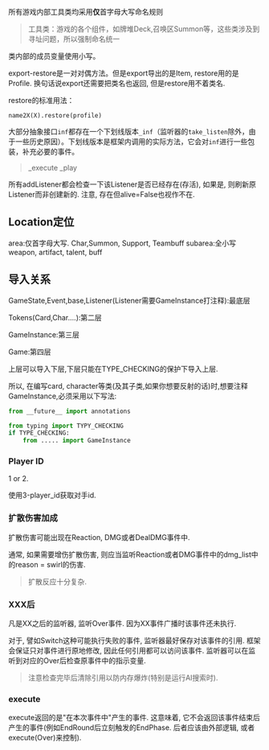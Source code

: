 所有游戏内部工具类均采用**仅**首字母大写命名规则

> 工具类：游戏的各个组件，如牌堆Deck,召唤区Summon等，这些类涉及到寻址问题，所以强制命名统一

类内部的成员变量使用小写。

export-restore是一对对偶方法。但是export导出的是Item, restore用的是Profile. 换句话说export还需要把类名也返回, 但是restore用不着类名.

restore的标准用法：

`name2X(X).restore(profile)`

大部分抽象接口`inf`都存在一个下划线版本`_inf`（监听器的`take_listen`除外，由于一些历史原因）。下划线版本是框架内调用的实际方法，它会对`inf`进行一些包装，补充必要的事件。

> _execute
> _play

所有addListener都会检查一下该Listener是否已经存在(存活), 如果是, 则刷新原Listener而非创建新的. 注意, 存在但alive=False也视作不在.

## Location定位

area:仅首字母大写. Char,Summon, Support, Teambuff
subarea:全小写 weapon, artifact, talent, buff

## 导入关系

GameState,Event,base,Listener(Listener需要GameInstance打注释):最底层

Tokens(Card,Char....):第二层

GameInstance:第三层

Game:第四层

上层可以导入下层,下层只能在TYPE_CHECKING的保护下导入上层.

所以, 在编写card, character等类(及其子类,如果你想要反射的话)时,想要注释GameInstance,必须采用以下写法:

```py
from __future__ import annotations

from typing import TYPY_CHECKING
if TYPE_CHECKING:
    from ..... import GameInstance
```

### Player ID

1 or 2.

使用3-player_id获取对手id.

### 扩散伤害加成

扩散伤害可能出现在Reaction, DMG或者DealDMG事件中.

通常, 如果需要增伤扩散伤害, 则应当监听Reaction或者DMG事件中的dmg_list中的reason = swirl的伤害.

> 扩散反应十分复杂.
>

### XXX后

凡是XX之后的监听器, 监听Over事件. 因为XX事件广播时该事件还未执行.

对于, 譬如Switch这种可能执行失败的事件, 监听器最好保存对该事件的引用. 框架会保证只对事件进行原地修改, 因此任何引用都可以访问该事件. 监听器可以在监听到对应的Over后检查原事件中的指示变量.

> 注意检查完毕后清除引用以防内存爆炸(特别是运行AI搜索时).

### execute

execute返回的是"在本次事件中"产生的事件. 这意味着, 它不会返回该事件结束后产生的事件(例如EndRound后立刻触发的EndPhase. 后者应该由外部逻辑, 或者execute(Over)来控制).